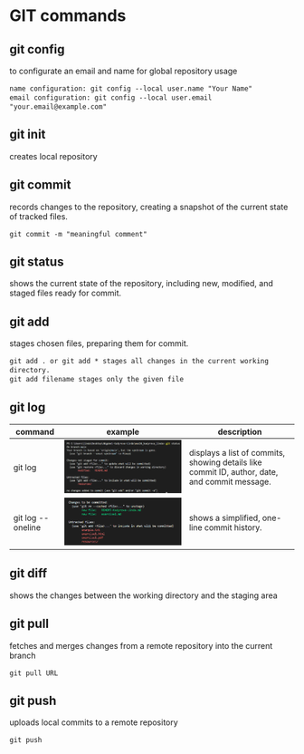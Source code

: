 # GIT commands

## git config

to configurate an email and name for global repository usage
```
name configuration: git config --local user.name "Your Name"
email configuration: git config --local user.email "your.email@example.com"
```
## git init

creates local repository

## git commit

records changes to the repository, creating a snapshot of the current state of tracked files.

```
git commit -m "meaningful comment"
```

## git status

shows the current state of the repository, including new, modified, and staged files ready for commit.

## git add

stages chosen files, preparing them for commit.

```
git add . or git add * stages all changes in the current working directory.
git add filename stages only the given file
```

## git log

| command | example | description |
|----------|----------|----------|
| git log | ![ex2_1](resources\images\ex2_1.png) | displays a list of commits, showing details like commit ID, author, date, and commit message. |
| git log --oneline | ![ex2_2](resources\images\ex2_2.png) |  shows a simplified, one-line commit history. |


## git diff

shows the changes between the working directory and the staging area

## git pull

fetches and merges changes from a remote repository into the current branch

```
git pull URL 
```

## git push

uploads local commits to a remote repository

```
git push 
```
